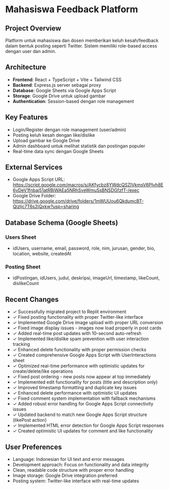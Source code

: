# Mahasiswa Feedback Platform

## Project Overview
Platform untuk mahasiswa dan dosen memberikan keluh kesah/feedback dalam bentuk posting seperti Twitter. Sistem memiliki role-based access dengan user dan admin.

## Architecture
- **Frontend**: React + TypeScript + Vite + Tailwind CSS
- **Backend**: Express.js server sebagai proxy
- **Database**: Google Sheets via Google Apps Script
- **Storage**: Google Drive untuk upload gambar
- **Authentication**: Session-based dengan role management

## Key Features
- Login/Register dengan role management (user/admin)
- Posting keluh kesah dengan like/dislike
- Upload gambar ke Google Drive
- Admin dashboard untuk melihat statistik dan postingan populer
- Real-time data sync dengan Google Sheets

## External Services
- Google Apps Script URL: https://script.google.com/macros/s/AKfycbz8YWdcQSZlVkmsV6PIvh8E6vDeV1fnbaj51atRBjWAEa5NRhSveWmuSsBNSDGfzfT-/exec
- Google Drive Folder: https://drive.google.com/drive/folders/1mWUUou6QkdumcBT-Qizljc7T6s2jQxkw?usp=sharing

## Database Schema (Google Sheets)

### Users Sheet
- idUsers, username, email, password, role, nim, jurusan, gender, bio, location, website, createdAt

### Posting Sheet  
- idPostingan, idUsers, judul, deskripsi, imageUrl, timestamp, likeCount, dislikeCount

## Recent Changes
- ✓ Successfully migrated project to Replit environment
- ✓ Fixed posting functionality with proper Twitter-like interface
- ✓ Implemented Google Drive image upload with proper URL conversion
- ✓ Fixed image display issues - images now load properly in post cards
- ✓ Added real-time post updates with 10-second auto-refresh
- ✓ Implemented like/dislike spam prevention with user interaction tracking
- ✓ Enhanced delete functionality with proper permission checks
- ✓ Created comprehensive Google Apps Script with UserInteractions sheet
- ✓ Optimized real-time performance with optimistic updates for create/delete/like operations
- ✓ Fixed post ordering - new posts now appear at top immediately
- ✓ Implemented edit functionality for posts (title and description only)
- ✓ Improved timestamp formatting and duplicate key issues
- ✓ Enhanced delete performance with optimistic UI updates
- ✓ Fixed comment system implementation with fallback mechanisms
- ✓ Added robust error handling for Google Apps Script connectivity issues
- ✓ Updated backend to match new Google Apps Script structure (likePost action)
- ✓ Implemented HTML error detection for Google Apps Script responses
- ✓ Created optimistic UI updates for comment and like functionality

## User Preferences
- Language: Indonesian for UI text and error messages
- Development approach: Focus on functionality and data integrity
- Clean, readable code structure with proper error handling
- Image storage: Google Drive integration preferred
- Posting system: Twitter-like interface with real-time updates